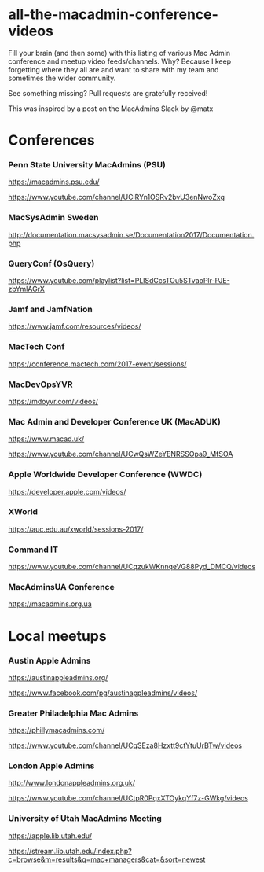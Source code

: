 # all-the-macadmin-conference-videos
Fill your brain (and then some) with this listing of various Mac Admin conference and meetup video feeds/channels. Why? Because I keep forgetting where they all are and want to share with my team and sometimes the wider community.

See something missing? Pull requests are gratefully received!

This was inspired by a post on the MacAdmins Slack by @matx

# Conferences

### Penn State University MacAdmins (PSU)

https://macadmins.psu.edu/

https://www.youtube.com/channel/UCiRYn1OSRv2bvU3enNwoZxg

### MacSysAdmin Sweden

http://documentation.macsysadmin.se/Documentation2017/Documentation.php

### QueryConf (OsQuery)

https://www.youtube.com/playlist?list=PLlSdCcsTOu5STvaoPlr-PJE-zbYmlAGrX

### Jamf and JamfNation

https://www.jamf.com/resources/videos/

### MacTech Conf

https://conference.mactech.com/2017-event/sessions/

### MacDevOpsYVR

https://mdoyvr.com/videos/

### Mac Admin and Developer Conference UK (MacADUK)

https://www.macad.uk/

https://www.youtube.com/channel/UCwQsWZeYENRSSOpa9_MfSOA

### Apple Worldwide Developer Conference (WWDC)

https://developer.apple.com/videos/

### XWorld

https://auc.edu.au/xworld/sessions-2017/

### Command IT

https://www.youtube.com/channel/UCqzukWKnnqeVG88Pyd_DMCQ/videos

### MacAdminsUA Conference

https://macadmins.org.ua

# Local meetups

### Austin Apple Admins

https://austinappleadmins.org/

https://www.facebook.com/pg/austinappleadmins/videos/

### Greater Philadelphia Mac Admins

https://phillymacadmins.com/

https://www.youtube.com/channel/UCqSEza8Hzxtt9ctYtuUrBTw/videos

### London Apple Admins

http://www.londonappleadmins.org.uk/

https://www.youtube.com/channel/UCtpR0PqxXTOykqYf7z-GWkg/videos

### University of Utah MacAdmins Meeting

https://apple.lib.utah.edu/

https://stream.lib.utah.edu/index.php?c=browse&m=results&q=mac+managers&cat=&sort=newest
